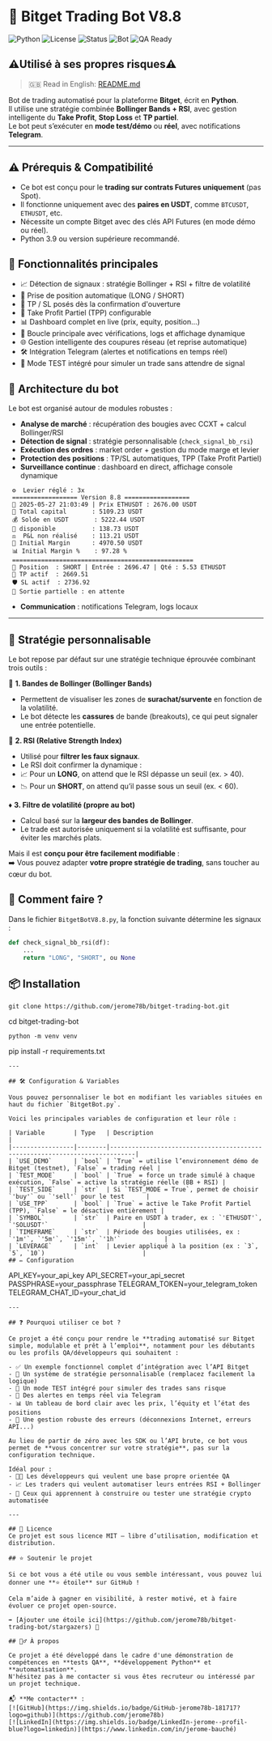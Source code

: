 # 🤖 Bitget Trading Bot V8.8
![Python](https://img.shields.io/badge/Python-3.9%2B-blue?logo=python)
![License](https://img.shields.io/badge/License-MIT-green)
![Status](https://img.shields.io/badge/Status-Actively--Maintained-brightgreen)
![Bot](https://img.shields.io/badge/Type-Trading%20Bot-blueviolet)
![QA Ready](https://img.shields.io/badge/QA--Friendly-Yes-success)

## ⚠️Utilisé à ses propres risques⚠️
> 🇬🇧 Read in English: [README.md](README.md)

Bot de trading automatisé pour la plateforme **Bitget**, écrit en **Python**.  
Il utilise une stratégie combinée **Bollinger Bands + RSI**, avec gestion intelligente du **Take Profit**, **Stop Loss** et **TP partiel**.  
Le bot peut s’exécuter en **mode test/démo** ou **réel**, avec notifications **Telegram**.

---

## ⚠️ Prérequis & Compatibilité

- Ce bot est conçu pour le **trading sur contrats Futures uniquement** (pas Spot).
- Il fonctionne uniquement avec des **paires en USDT**, comme `BTCUSDT`, `ETHUSDT`, etc.
- Nécessite un compte Bitget avec des clés API Futures (en mode démo ou réel).
- Python 3.9 ou version supérieure recommandé.

## 🚀 Fonctionnalités principales

- 📈 Détection de signaux : stratégie Bollinger + RSI + filtre de volatilité
- 🤖 Prise de position automatique (LONG / SHORT)
- 🧠 TP / SL posés dès la confirmation d'ouverture
- 🏹 Take Profit Partiel (TPP) configurable
- 📊 Dashboard complet en live (prix, equity, position…)
- 🔁 Boucle principale avec vérifications, logs et affichage dynamique
- 🌐 Gestion intelligente des coupures réseau (et reprise automatique)
- 🛠️ Intégration Telegram (alertes et notifications en temps réel)
- 🧪 Mode TEST intégré pour simuler un trade sans attendre de signal

## 🧱 Architecture du bot

Le bot est organisé autour de modules robustes :

- **Analyse de marché** : récupération des bougies avec CCXT + calcul Bollinger/RSI
- **Détection de signal** : stratégie personnalisable (`check_signal_bb_rsi`)
- **Exécution des ordres** : market order + gestion du mode marge et levier
- **Protection des positions** : TP/SL automatiques, TPP (Take Profit Partiel)
- **Surveillance continue** : dashboard en direct, affichage console dynamique
```
 ⚙️  Levier réglé : 3x
 ================== Version 8.8 ==================
 📅 2025-05-27 21:03:49 | Prix ETHUSDT : 2676.00 USDT
 🏦 Total capital       : 5109.23 USDT
 💰 Solde en USDT       : 5222.44 USDT
 💸 disponible          : 138.73 USDT
 ⚖️  P&L non réalisé    : 113.21 USDT
 📏 Initial Margin      : 4970.50 USDT
 📊 Initial Margin %    : 97.28 %
 ==================================================
 📌 Position  : SHORT | Entrée : 2696.47 | Qté : 5.53 ETHUSDT
 🎯 TP actif  : 2669.51
 🛡️ SL actif  : 2736.92
 🔄 Sortie partielle : en attente
 ```
- **Communication** : notifications Telegram, logs locaux

---

## 🧩 Stratégie personnalisable

Le bot repose par défaut sur une stratégie technique éprouvée combinant trois outils :

🔷 **1. Bandes de Bollinger (Bollinger Bands)**
- Permettent de visualiser les zones de **surachat/survente** en fonction de la volatilité.
- Le bot détecte les **cassures** de bande (breakouts), ce qui peut signaler une entrée potentielle.

🔶 **2. RSI (Relative Strength Index)**
- Utilisé pour **filtrer les faux signaux**.
- Le RSI doit confirmer la dynamique :
- 📈 Pour un **LONG**, on attend que le RSI dépasse un seuil (ex. > 40).
- 📉 Pour un **SHORT**, on attend qu’il passe sous un seuil (ex. < 60).

♦️ **3. Filtre de volatilité (propre au bot)**
- Calcul basé sur la **largeur des bandes de Bollinger**.
- Le trade est autorisée uniquement si la volatilité est suffisante, pour éviter les marchés plats.


Mais il est **conçu pour être facilement modifiable** :  
➡️ Vous pouvez adapter **votre propre stratégie de trading**, sans toucher au cœur du bot.

## 🔁 Comment faire ?

Dans le fichier `BitgetBotV8.8.py`, la fonction suivante détermine les signaux :

```python
def check_signal_bb_rsi(df):
    ...
    return "LONG", "SHORT", ou None

```

## 📦 Installation
```
git clone https://github.com/jerome78b/bitget-trading-bot.git
```
cd bitget-trading-bot
```
python -m venv venv
```
pip install -r requirements.txt
```
---

## 🛠️ Configuration & Variables

Vous pouvez personnaliser le bot en modifiant les variables situées en haut du fichier `BitgetBot.py`.

Voici les principales variables de configuration et leur rôle :

| Variable        | Type   | Description                                                                 |
|-----------------|--------|-----------------------------------------------------------------------------|
| `USE_DEMO`      | `bool` | `True` = utilise l’environnement démo de Bitget (testnet), `False` = trading réel |
| `TEST_MODE`     | `bool` | `True` = force un trade simulé à chaque exécution, `False` = active la stratégie réelle (BB + RSI) |
| `TEST_SIDE`     | `str`  | Si `TEST_MODE = True`, permet de choisir `'buy'` ou `'sell'` pour le test      |
| `USE_TPP`       | `bool` | `True` = active le Take Profit Partiel (TPP), `False` = le désactive entièrement |
| `SYMBOL`        | `str`  | Paire en USDT à trader, ex : `'ETHUSDT'`, `'SOLUSDT'`                          |
| `TIMEFRAME`     | `str`  | Période des bougies utilisées, ex : `'1m'`, `'5m'`, `'15m'`, `'1h'`            |
| `LEVERAGE`      | `int`  | Levier appliqué à la position (ex : `3`, `5`, `10`)                           |
## ✏️ Configuration
```
API_KEY=your_api_key
API_SECRET=your_api_secret
PASSPHRASE=your_passphrase
TELEGRAM_TOKEN=your_telegram_token
TELEGRAM_CHAT_ID=your_chat_id
```
---

## ❓ Pourquoi utiliser ce bot ?

Ce projet a été conçu pour rendre le **trading automatisé sur Bitget simple, modulable et prêt à l’emploi**, notamment pour les débutants ou les profils QA/développeurs qui souhaitent :

- ✅ Un exemple fonctionnel complet d’intégration avec l’API Bitget
- 🧠 Un système de stratégie personnalisable (remplacez facilement la logique)
- 🧪 Un mode TEST intégré pour simuler des trades sans risque
- 💬 Des alertes en temps réel via Telegram
- 📊 Un tableau de bord clair avec les prix, l’équity et l’état des positions
- 🔐 Une gestion robuste des erreurs (déconnexions Internet, erreurs API...)

Au lieu de partir de zéro avec les SDK ou l’API brute, ce bot vous permet de **vous concentrer sur votre stratégie**, pas sur la configuration technique.

Idéal pour :
- 👨‍💻 Les développeurs qui veulent une base propre orientée QA
- 📈 Les traders qui veulent automatiser leurs entrées RSI + Bollinger
- 🧪 Ceux qui apprennent à construire ou tester une stratégie crypto automatisée

---

## 📄 Licence
Ce projet est sous licence MIT – libre d’utilisation, modification et distribution.

## ⭐ Soutenir le projet

Si ce bot vous a été utile ou vous semble intéressant, vous pouvez lui donner une **⭐ étoile** sur GitHub !

Cela m’aide à gagner en visibilité, à rester motivé, et à faire évoluer ce projet open-source.

➡️ [Ajouter une étoile ici](https://github.com/jerome78b/bitget-trading-bot/stargazers) 🙏

## 🙋‍♂️ À propos

Ce projet a été développé dans le cadre d'une démonstration de compétences en **tests QA**, **développement Python** et **automatisation**.  
N'hésitez pas à me contacter si vous êtes recruteur ou intéressé par un projet technique.

📬 **Me contacter** :  
[![GitHub](https://img.shields.io/badge/GitHub-jerome78b-181717?logo=github)](https://github.com/jerome78b)
[![LinkedIn](https://img.shields.io/badge/LinkedIn-jerome--profil-blue?logo=linkedin)](https://www.linkedin.com/in/jerome-bauché)
